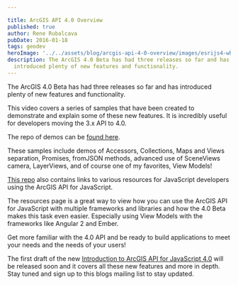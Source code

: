 ```yaml
---

title: ArcGIS API 4.0 Overview
published: true
author: Rene Rubalcava
pubDate: 2016-01-18
tags: geodev
heroImage: '../../assets/blog/arcgis-api-4-0-overview/images/esrijs4-whatsnew.png'
description: The ArcGIS 4.0 Beta has had three releases so far and has
  introduced plenty of new features and functionality.
---
```


The ArcGIS 4.0 Beta has had three releases so far and has introduced plenty of
new features and functionality.

This video covers a series of samples that have been created to demonstrate and
explain some of these new features. It is incredibly useful for developers
moving the 3.x API to 4.0.

The repo of demos can be [found here](https://github.com/odoe/esrijs4-demos).

These samples include demos of Accessors, Collections, Maps and Views
separation, Promises, fromJSON methods, advanced use of SceneViews camera,
LayerViews, and of course one of my favorites, View Models!

[This repo](https://github.com/odoe/esrijs-resources) also contains links to
various resources for JavaScript developers using the ArcGIS API for JavaScript.

The resources page is a great way to view how you can use the ArcGIS API for
JavaScript with multiple frameworks and libraries and how the 4.0 Beta makes
this task even easier. Especially using View Models with the frameworks like
Angular 2 and Ember.

Get more familiar with the 4.0 API and be ready to build applications to meet
your needs and the needs of your users!

The first draft of the new
[Introduction to ArcGIS API for JavaScript 4.0](https://leanpub.com/arcgis-js-api-4)
will be released soon and it covers all these new features and more in depth.
Stay tuned and sign up to this blogs mailing list to stay updated.

<lite-youtube videoid="CgrLCTBAbBs"></lite-youtube>
